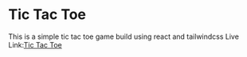 
# Tic Tac Toe

This is a simple tic tac toe game build using react and tailwindcss 
Live Link:[Tic Tac Toe](https://tic-tac-toe-sage-phi.vercel.app/)

